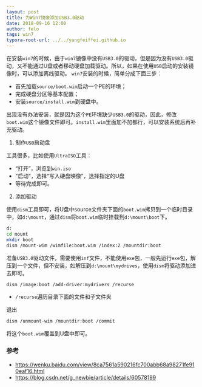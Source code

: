 ```yaml
---
layout: post
title: 为Win7镜像添加USB3.0驱动
date: 2018-09-16 12:00
author: felo
tags: win7
typora-root-url: ../../yangfeiffei.github.io
---
```


在安装`win7`的时候，由于`win7`镜像中没有`USB3.0`的驱动，但是因为没有`USB3.0`驱动，又不能通过U盘或者移动硬盘加载驱动。所以，如果在使用`USB`启动的安装镜像时，可以添加离线驱动。
`win7`安装的时候，简单分成下面三步：

- 首先加载`source/boot.wim`启动一个PE的环境；
- 完成硬盘分区等基本配置；
- 安装`source/install.wim`到硬盘中。

出现没有办法安装，就是因为这个`PE`环境缺少`USB3.0`的驱动，因此，修改`boot.wim`这个镜像文件即可。`install.wim`里面加不加都行，可以安装系统后再补充驱动。

1. 制作`USB`启动盘

工具很多，比如使用`UltraISO`工具：
- “打开”，浏览到`win.iso`
- "启动"，选择“写入硬盘映像”，选择指定的U盘
- 等待完成即可。


2. 添加驱动

使用`dism`工具即可，将U盘中source文件夹下面的`boot.wim`拷贝到一个临时目录中，如`d:\mount`，通过`dism`将`boot.wim`临时挂载到`d:\mount\boot`下。

```bash
d:
cd mount
mkdir boot
dism /mount-wim /wimfile:boot.wim /index:2 /mountdir:boot
```

准备`USB3.0`驱动文件，需要使用`inf`文件，不能使用`exe`包，一般先运行`exe`包，解压到一个文件，但不安装，如解压到`d:\mount\mydrives`，使用`dism`将驱动添加进去即可。

```bash
dism /image:boot /add-driver:mydrivers /recurse
```

- `/recurse`遍历目录下面的文件和子文件夹

退出

```bash
dism /unmount-wim /mountdir:boot /commit
```

将这个`boot.wim`覆盖到U盘中即可。




### 参考
- https://wenku.baidu.com/view/8ca7561a590216fc700abb68a98271fe910eaf16.html
- https://blog.csdn.net/g_newbie/article/details/60578199